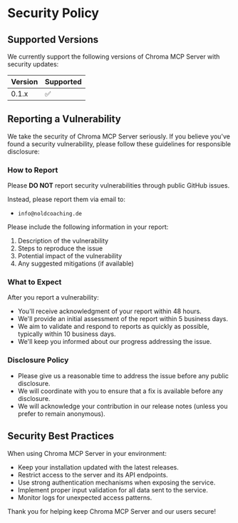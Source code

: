 # Security Policy

## Supported Versions

We currently support the following versions of Chroma MCP Server with security updates:

| Version | Supported          |
| ------- | ------------------ |
| 0.1.x   | :white_check_mark: |

## Reporting a Vulnerability

We take the security of Chroma MCP Server seriously. If you believe you've found a security vulnerability, please follow these guidelines for responsible disclosure:

### How to Report

Please **DO NOT** report security vulnerabilities through public GitHub issues.

Instead, please report them via email to:

- `info@noldcoaching.de`

Please include the following information in your report:

1. Description of the vulnerability
2. Steps to reproduce the issue
3. Potential impact of the vulnerability
4. Any suggested mitigations (if available)

### What to Expect

After you report a vulnerability:

- You'll receive acknowledgment of your report within 48 hours.
- We'll provide an initial assessment of the report within 5 business days.
- We aim to validate and respond to reports as quickly as possible, typically within 10 business days.
- We'll keep you informed about our progress addressing the issue.

### Disclosure Policy

- Please give us a reasonable time to address the issue before any public disclosure.
- We will coordinate with you to ensure that a fix is available before any disclosure.
- We will acknowledge your contribution in our release notes (unless you prefer to remain anonymous).

## Security Best Practices

When using Chroma MCP Server in your environment:

- Keep your installation updated with the latest releases.
- Restrict access to the server and its API endpoints.
- Use strong authentication mechanisms when exposing the service.
- Implement proper input validation for all data sent to the service.
- Monitor logs for unexpected access patterns.

Thank you for helping keep Chroma MCP Server and our users secure!
